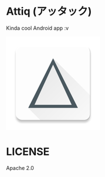 # Attiq (アッタック)
Kinda cool Android app :v

<img src="https://github.com/eneim/Attiq/blob/develop/art/web_hi_res_512.png" width="256">

# LICENSE

Apache 2.0
